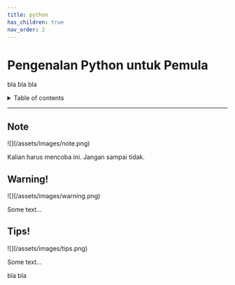 ```yaml
---
title: python
has_children: true
nav_order: 2
---
```


# Pengenalan Python untuk Pemula

bla bla bla

<details>
<summary>
Table of contents
</summary>
1. TOC
{:toc}
</details>

---

## Note
<div class="custom-note" markdown="1">
![](/assets/images/note.png)

Kalian harus mencoba ini. Jangan sampai tidak.
</div>

## Warning!
<div class="custom-warning" markdown="1">
![](/assets/images/warning.png)

Some text...
</div>

## Tips!
<div class="custom-tips" markdown="1">
![](/assets/images/tips.png)

Some text...
</div>

bla bla
